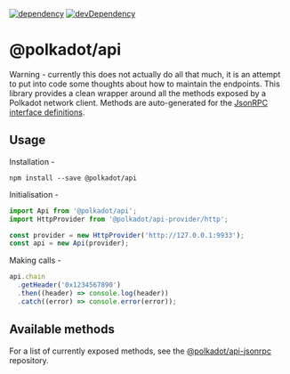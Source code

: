 [![dependency](https://david-dm.org/polkadot-js/api.svg?style=flat-square&path=packages/api)](https://david-dm.org/polkadot-js/api?path=packages/api)
[![devDependency](https://david-dm.org/polkadot-js/api/dev-status.svg?style=flat-square&path=packages/api)](https://david-dm.org/polkadot-js/api?path=packages/api#info=devDependencies)

# @polkadot/api

Warning - currently this does not actually do all that much, it is an attempt to put into code some thoughts about how to maintain the endpoints. This library provides a clean wrapper around all the methods exposed by a Polkadot network client. Methods are auto-generated for the [JsonRPC interface definitions](https://github.com/polkadot-js/api/packages/api-jsonrpc).

## Usage

Installation -

```
npm install --save @polkadot/api
```

Initialisation -

```js
import Api from '@polkadot/api';
import HttpProvider from '@polkadot/api-provider/http';

const provider = new HttpProvider('http://127.0.0.1:9933');
const api = new Api(provider);
```

Making calls -

```js
api.chain
  .getHeader('0x1234567890')
  .then((header) => console.log(header))
  .catch((error) => console.error(error));
```

## Available methods

For a list of currently exposed methods, see the [@polkadot/api-jsonrpc](https://github.com/polkadot-js/api/packages/api-jsonrpc#readme) repository.
